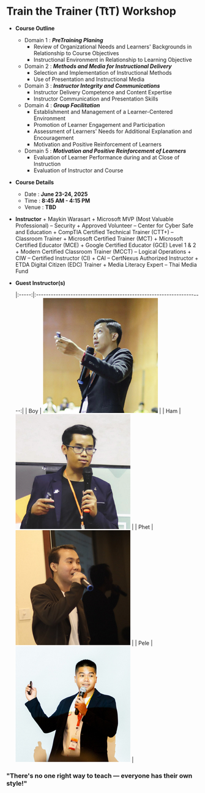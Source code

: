 # Train the Trainer (TtT) Workshop

+ **Course Outline**
	+ Domain 1 : ***PreTraining Planing***
		+ Review of Organizational Needs and Learners' Backgrounds in Relationship to Course Objectives
		+ Instructional Environment in Relationship to Learning Objective
	+ Domain 2 : ***Methods and Media for Instructional Delivery***
		+ Selection and Implementation of Instructional Methods
		+ Use of Presentation and Instructional Media
	+ Domain 3 : ***Instructor Integrity and Communications***
		+ Instructor Delivery Competence and Content Expertise
		+ Instructor Communication and Presentation Skills
	+ Domain 4 : ***Group Facilitation***
		+ Establishment and Management of a Learner-Centered Environment
		+ Promotion of Learner Engagement and Participation
		+ Assessment of Learners' Needs for Additional Explanation and Encouragement
		+ Motivation and Positive Reinforcement of Learners
	+ Domain 5 : ***Motivation and Positive Reinforcement of Learners***
		+ Evaluation of Learner Performance during and at Close of Instruction
		+ Evaluation of Instructor and Course

+ **Course Details**
	+ Date : **June 23-24, 2025**
	+ Time : **8:45 AM - 4:15 PM**
	+ Venue : **TBD**

+ **Instructor**
		+ Maykin Warasart
		+ Microsoft MVP (Most Valuable Professional) – Security
		+ Approved Volunteer – Center for Cyber Safe and Education
		+ CompTIA Certified Technical Trainer (CTT+) – Classroom Trainer
		+ Microsoft Certified Trainer (MCT)
		+ Microsoft Certified Educator (MCE)
		+ Google Certified Educator (GCE) Level 1 & 2
		+ Modern Certified Classroom Trainer (MCCT) – Logical Operations
		+ CIW – Certified Instructor (CI)
		+ CAI – CertNexus Authorized Instructor
		+ ETDA Digital Citizen (EDC) Trainer
		+ Media Literacy Expert – Thai Media Fund
+ **Guest Instructor(s)**

	|:-----:|:--------------------------------------------------------------------:|
	| Boy   |  ![Boy](TAs/Boy.png "SysAdmin Day 2023 - Live in Vientiane")         |
	| Ham   |  ![Ham](TAs/Ham.png "SysAdmin Day 2023 - Live in Vientiane")         |
	| Phet  |  ![Sayphet](TAs/Sayphet.png "SysAdmin Day 2024 - Live in4Vientiane") |
	| Pele  |  ![Pele](TAs/Pele.jpg "LANOG 2.0")                                   |


	
### "There's no one right way to teach — everyone has their own style!"

